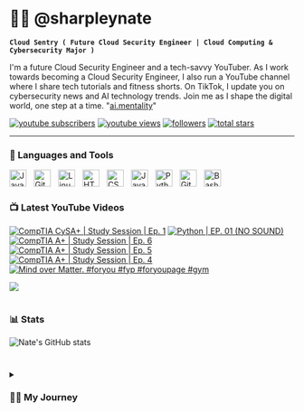 # 👨‍💻 @sharpleynate

**`Cloud Sentry ( Future Cloud Security Engineer | Cloud Computing & Cybersecurity Major )`**

I'm a future Cloud Security Engineer and a tech-savvy YouTuber. As I work towards becoming a Cloud Security Engineer, I also run a YouTube channel where I share tech tutorials and fitness shorts. On TikTok, I update you on cybersecurity news and AI technology trends. Join me as I shape the digital world, one step at a time. "[ai.mentality][tiktok]"

   <p align="left">
      <a href="https://www.youtube.com/@sharpleynate?sub_confirmation=1">
         <img alt="youtube subscribers" title="Subscribe to my YouTube channel" src="https://custom-icon-badges.demolab.com/youtube/channel/subscribers/UCpus-LD3MmBeX48MvYUrndQ?color=%23E05D44&label=SUBSCRIBE&logo=video&logoColor=white&style=for-the-badge&labelColor=CE4630"/></a> 
      <a href="https://www.youtube.com/@sharpleynate">
         <img alt="youtube views" title="YouTube views" src="https://custom-icon-badges.demolab.com/youtube/channel/views/UCpus-LD3MmBeX48MvYUrndQ?color=%23E1AD0E&logo=eye&logoColor=white&style=for-the-badge&labelColor=C79600"/></a> 
      <a href="https://github.com/sharpleynate?tab=followers">
         <img alt="followers" title="Follow me on Github" src="https://custom-icon-badges.demolab.com/github/followers/sharpleynate?color=236ad3&labelColor=1155ba&style=for-the-badge&logo=person-add&label=Follow&logoColor=white"/></a>
      <a href="https://github.com/sharpleynate?tab=repositories&sort=stargazers">
         <img alt="total stars" title="Total stars on GitHub" src="https://custom-icon-badges.demolab.com/github/stars/sharpleynate?color=55960c&style=for-the-badge&labelColor=488207&logo=star"/></a>
   </p>

---

### 🧰 Languages and Tools

<img align="left" alt="Java" width="30px" style="padding-right:10px;" src="https://cdn.jsdelivr.net/gh/devicons/devicon/icons/java/java-original.svg"/>
<img align="left" alt="Git" width="30px" style="padding-right:10px;" src="https://cdn.jsdelivr.net/gh/devicons/devicon/icons/git/git-original.svg" />
<img align="left" alt="Linux" width="30px" style="padding-right:10px;" src="https://cdn.jsdelivr.net/gh/devicons/devicon/icons/linux/linux-original.svg" />
<img align="left" alt="HTML" width="30px" style="padding-right:10px;" src="https://cdn.jsdelivr.net/gh/devicons/devicon/icons/html5/html5-plain.svg" />
<img align="left" alt="CSS" width="30px" style="padding-right:10px;" src="https://cdn.jsdelivr.net/gh/devicons/devicon/icons/css3/css3-plain.svg" />
<img align="left" alt="JavaScript" width="30px" style="padding-right:10px;" src="https://cdn.jsdelivr.net/gh/devicons/devicon/icons/javascript/javascript-plain.svg" />
<img align="left" alt="Python" width="30px" style="padding-right:10px;" src="https://cdn.jsdelivr.net/gh/devicons/devicon/icons/python/python-plain.svg" />
<img align="left" alt="GitHub" width="30px" style="padding-right:10px;" src="https://cdn.jsdelivr.net/gh/devicons/devicon/icons/github/github-original.svg" />
<img align="left" alt="Bash" width="30px" style="padding-right:10px;" src="https://cdn.jsdelivr.net/gh/devicons/devicon/icons/bash/bash-original.svg" />
<br />

#

### 📺 Latest YouTube Videos

<!-- BEGIN YOUTUBE-CARDS -->
[![CompTIA CySA+ | Study Session | Ep. 1](https://ytcards.demolab.com/?id=uWlILAQ5_Wo&title=CompTIA+CySA%2B+%7C+Study+Session+%7C+Ep.+1&lang=en&timestamp=1706810906&background_color=%230d1117&title_color=%23ffffff&stats_color=%23dedede&max_title_lines=1&width=250&border_radius=5 "CompTIA CySA+ | Study Session | Ep. 1")](https://www.youtube.com/watch?v=uWlILAQ5_Wo)
[![Python | EP. 01 (NO SOUND)](https://ytcards.demolab.com/?id=RROUuvMh5QU&title=Python+%7C+EP.+01+%28NO+SOUND%29&lang=en&timestamp=1706544892&background_color=%230d1117&title_color=%23ffffff&stats_color=%23dedede&max_title_lines=1&width=250&border_radius=5 "Python | EP. 01 (NO SOUND)")](https://www.youtube.com/watch?v=RROUuvMh5QU)
[![CompTIA A+ | Study Session | Ep. 6](https://ytcards.demolab.com/?id=zkQtyf8JFDY&title=CompTIA+A%2B+%7C+Study+Session+%7C+Ep.+6&lang=en&timestamp=1704995801&background_color=%230d1117&title_color=%23ffffff&stats_color=%23dedede&max_title_lines=1&width=250&border_radius=5 "CompTIA A+ | Study Session | Ep. 6")](https://www.youtube.com/watch?v=zkQtyf8JFDY)
[![CompTIA A+ | Study Session | Ep. 5](https://ytcards.demolab.com/?id=jHURkevvLNQ&title=CompTIA+A%2B+%7C+Study+Session+%7C+Ep.+5&lang=en&timestamp=1704833002&background_color=%230d1117&title_color=%23ffffff&stats_color=%23dedede&max_title_lines=1&width=250&border_radius=5 "CompTIA A+ | Study Session | Ep. 5")](https://www.youtube.com/watch?v=jHURkevvLNQ)
[![CompTIA A+ | Study Session | Ep. 4](https://ytcards.demolab.com/?id=35cuC2GSutg&title=CompTIA+A%2B+%7C+Study+Session+%7C+Ep.+4&lang=en&timestamp=1704303282&background_color=%230d1117&title_color=%23ffffff&stats_color=%23dedede&max_title_lines=1&width=250&border_radius=5 "CompTIA A+ | Study Session | Ep. 4")](https://www.youtube.com/watch?v=35cuC2GSutg)
[![Mind over Matter. #foryou #fyp #foryoupage #gym](https://ytcards.demolab.com/?id=F92VhbU8w04&title=Mind+over+Matter.+%23foryou+%23fyp+%23foryoupage+%23gym&lang=en&timestamp=1704246357&background_color=%230d1117&title_color=%23ffffff&stats_color=%23dedede&max_title_lines=1&width=250&border_radius=5 "Mind over Matter. #foryou #fyp #foryoupage #gym")](https://www.youtube.com/watch?v=F92VhbU8w04)
<!-- END YOUTUBE-CARDS -->

[<img src="https://custom-icon-badges.demolab.com/badge/-Subscribe%20For%20More-red?style=for-the-badge&logo=video&logoColor=white"/>]([https://www.youtube.com/c/sharpleynate?sub_confirmation=1](https://www.youtube.com/channel/UCpus-LD3MmBeX48MvYUrndQ))

#

### 📊 Stats

![Nate's GitHub stats](https://github-readme-stats.vercel.app/api?username=sharpleynate&show_icons=true&theme=gruvbox)

<!-- ![GitHub Streak](https://streak-stats.demolab.com?user=ForrestKnight&theme=gruvbox&border_radius=4.5) -->

#

<details>
 <summary><h3>👨‍💻 My Journey</h3></summary>
Growing up in Long Beach, California, I encountered various challenges due to my family's frequent moves and my single mother's financial struggles. However, amidst these challenges, I discovered my passion for technology through computers and PC gaming. This passion has paved the way for my future as a Cloud Security Engineer, specializing in the world of Cloud Computing. As I matured, my fascination with technology evolved into a deep love for cybersecurity. To me, knowledge is a superpower; understanding the future and being able to anticipate it grants us control over our destinies. This intrinsic curiosity and my willingness to push boundaries have been driving forces in my life for as long as I can remember. Today, I'm a dedicated Cloud Computing & Cybersecurity student with a strong foundation in IT and software. I am actively seeking opportunities with companies that offer growth potential and allow me to apply my skills and expertise. I am enthusiastic about connecting with like-minded individuals who can assist me in advancing my career and making a meaningful impact in the realm of cybersecurity within the field of Cloud Computing.

[website]: https://sharpleynate.com
[youtube]: https://youtube.com/sharpleynate
[tiktok]: https://www.tiktok.com/@ai.mentality
[linkedin]: https://www.linkedin.com/in/sharpleynate/
